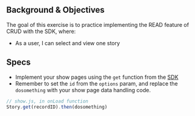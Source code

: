 ## Background & Objectives

The goal of this exercise is to practice implementing the READ feature of CRUD with the SDK, where:
- As a user, I can select and view one story

## Specs 

- Implement your show pages using the `get` function from the [SDK](https://doc.minapp.com/js-sdk/schema/query.html)
- Remember to set the `id` from the `options` param, and replace the `dosomething` with your show page data handling code.

```js
// show.js, in onLoad function
Story.get(recordID).then(dosomething)
```